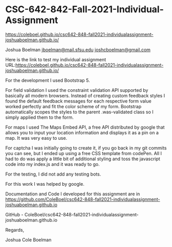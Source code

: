 # CSC-642-842-Fall-2021-Individual-Assignment
https://coleboel.github.io/csc642-848-fall2021-individualassignment-joshuaboelman.github.io/



Joshua Boelman
jboelman@mail.sfsu.edu
joshcboelman@gmail.com


Here is the link to test my individual assignment URL:https://coleboel.github.io/csc642-848-fall2021-individualassignment-joshuaboelman.github.io/

For the development I used Bootstrap 5.

For field validation I used the constraint validation API supported by basically all modern browsers. Instead of creating custom feedback styles I found the default feedback messages for each respective form value worked perfectly and fit the color scheme of my form. Bootstrap automatically scopes the styles to the parent .was-validated class so  I simply applied them to the form.

For maps I used The Maps Embed API, a free API distributed by google that allows you to input your location information and displays it as a pin on a map. It was very easy to use.

For captcha I was initially going to create it, if you go back in my git commits you can see, but I ended up using a free CSS template from codePen. All I had to do was apply a little bit of additional styling and toss the javascript code into my index.js and it was ready to go.

For the testing, I did not add any testing bots.

For this work I was helped by google.

Documentation and Code I developed for this assignment are in https://github.com/ColeBoel/csc642-848-fall2021-individualassignment-joshuaboelman.github.io

GitHub - ColeBoel/csc642-848-fall2021-individualassignment-joshuaboelman.github.io 

Regards,

Joshua Cole Boelman
